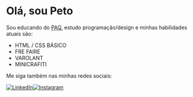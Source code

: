 # Olá, sou Peto

Sou educando do [PAQ](http://prototipandoaquebrada.org/), estudo programação/design e minhas habilidades atuais são:

- HTML / CSS BÁSICO 
- FRE FAIRE 
- VAROLANT
- MINICRAFITI

Me siga também nas minhas redes sociais:
  
[![LinkedIn](https://img.shields.io/badge/LinkedIn-0077B5?style=for-the-badge&logo=linkedin&logoColor=white)](https://www.linkedin.com/in/matheus-henrique-2911a622b/)[![Instagram](png-transparent-graphy-instagram-android-instagram-text-trademark-photography.png)](https://www.instagram.com/matthzx._/)